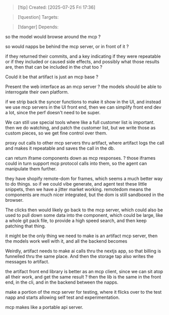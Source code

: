 
>[!tip] Created: [2025-07-25 Fri 17:36]

>[!question] Targets: 

>[!danger] Depends: 

so the model would browse around the mcp ?

so would napps be behind the mcp server, or in front of it ?

if they returned their commits, and a key indicating if they were repeatable or if they included or caused side effects, and possibly what those results are, then that can be included in the chat too ?

Could it be that artifact is just an mcp base ?

Present the web interface as an mcp server ? the models should be able to interrogate their own platform.

if we strip back the syncer functions to make it show in the UI, and instead we use mcp servers in the UI front end, then we can simplify front end dev a lot, since the perf doesn't need to be super.

We can still use special tools where like a full customer list is important.  then we do watching, and patch the customer list, but we write those as custom pieces, so we get fine control over them.

proxy out calls to other mcp servers thru artifact, where artifact logs the call and makes it repeatable and saves the call in the db.

can return iframe components down as mcp responses.
? those iframes could in turn support mcp protocol calls into them, so the agent can manipulate them further.

they have shopify remote-dom for frames, which seems a much better way to do things.
so if we could vibe generate, and agent test these little snippets, then we have a jitter market working.  remotedom means the components are much nicer integrated, but the dom is still sandboxed in the browser.

The clicks then would likely go back to the mcp server, which could also be used to pull down some data into the component, which could be large, like a whole git pack file, to provide a high speed search, and then keep patching that thing.

it might be the only thing we need to make is an artifact mcp server, then the models work well with it, and all the backend becomes

Weirdly, artifact needs to make ai calls thru the nextjs app, so that billing is funnelled thru the same place.  And then the storage tap also writes the messages to artifact.

the artifact front end library is better as an mcp client, since we can sit atop all their work, and get the same result ?  then the lib is the same in the front end, in the cli, and in the backend between the napps.

make a portion of the mcp server for testing, where it flicks over to the test napp and starts allowing self test and experimentation.


mcp makes like a portable api server.